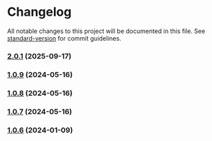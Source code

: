 # Changelog

All notable changes to this project will be documented in this file. See [standard-version](https://github.com/conventional-changelog/standard-version) for commit guidelines.

### [2.0.1](https://github.com/hbxcontrols/sync-codes/compare/v1.0.9...v2.0.1) (2025-09-17)

### [1.0.9](https://github.com/hbxcontrols/sync-codes/compare/v1.0.8...v1.0.9) (2024-05-16)

### [1.0.8](https://github.com/hbxcontrols/sync-codes/compare/v1.0.7...v1.0.8) (2024-05-16)

### [1.0.7](https://github.com/hbxcontrols/sync-codes/compare/v1.0.6...v1.0.7) (2024-05-16)

### [1.0.6](https://github.com/hbxcontrols/sync-codes/compare/v1.0.5...v1.0.6) (2024-01-09)
